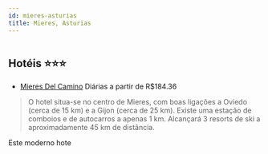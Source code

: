 ```yaml
---
id: mieres-asturias
title: Mieres, Asturias
---
```


<center><img src="http://photos.hotelbeds.com/giata/10/107895/107895a_hb_a_001.jpg" alt="" /></center>


## Hotéis ⭐️⭐️⭐️

-    [Mieres Del Camino](https://www.hurb.com/aud/https://www.hurb.com/hoteis/mieres/mieres-del-camino-JNP-JP060342?cmp=18055) Diárias a partir de R$184.36
   > O hotel situa-se no centro de Mieres, com boas ligações a Oviedo (cerca de 15 km) e a Gijon (cerca de 25 km). Existe uma estação de comboios e de autocarros a apenas 1 km. Alcançará 3 resorts de ski a aproximadamente 45 km de distância.

Este moderno hote
